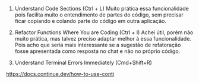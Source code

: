 1. Understand Code Sections (Ctrl + L)
Muito prática essa funcionalidade pois facilita muito o entendimento de partes do código, sem precisar ficar
copiando e colando parte do código em outra aplicação.

2. Refactor Functions Where You are Coding (Ctrl + I)
Achei útil, porém não muito prática, mas talvez preciso adaptar melhor à essa funcionalidade.
Pois acho que seria mais interessante se a sugestão de refatoração fosse apresentada como resposta no chat 
e não no próprio código.

3. Understand Terminal Errors Immediately (Cmd+Shift+R)


https://docs.continue.dev/how-to-use-conti